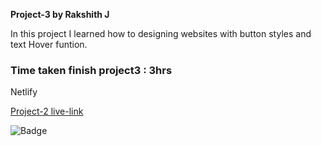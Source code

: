 **Project-3 by Rakshith J**

In this project I learned how to designing websites with button styles and text Hover funtion.

### Time taken finish project3 : 3hrs

Netlify

[Project-2 live-link](https://live-class-project-3-rj.netlify.app/)

![Badge](https://img.shields.io/badge/Project--3-Live-brightgreen)
